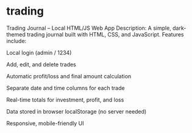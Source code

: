 # trading
Trading Journal – Local HTML/JS Web App
Description:
A simple, dark-themed trading journal built with HTML, CSS, and JavaScript.
Features include:

Local login (admin / 1234)

Add, edit, and delete trades

Automatic profit/loss and final amount calculation

Separate date and time columns for each trade

Real-time totals for investment, profit, and loss

Data stored in browser localStorage (no server needed)

Responsive, mobile-friendly UI